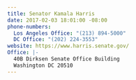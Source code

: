 ```yaml
---
title: Senator Kamala Harris
date: 2017-02-03 18:01:00 -08:00
phone-numbers:
  Los Angeles Office: "(213) 894-5000"
  DC Office: "(202) 224-3553"
website: https://www.harris.senate.gov/
Office: |-
  40B Dirksen Senate Office Building
  Washington DC 20510
---
```


